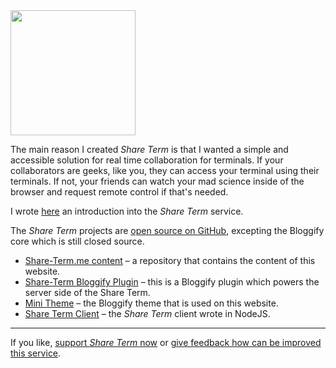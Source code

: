 <img src="http://i.imgur.com/DkZM3ub.png" width=200 class="pull-right img mrg-s">

The main reason I created *Share Term* is that I wanted a simple and accessible solution for real time collaboration for terminals. If your collaborators are geeks, like you, they can access your terminal using their terminals. If not, your friends can watch your mad science inside of the browser and request remote control if that's needed.

I wrote [here](http://share-term.me/blog/1-hello-world) an introduction into the *Share Term* service.

The *Share Term* projects are [open source on GitHub](https://github.com/Share-Term), excepting the Bloggify core which is still closed source.

 - [Share-Term.me content](https://github.com/Share-Term/share-term.me) – a repository that contains the content of this website.
 - [Share-Term Bloggify Plugin](https://github.com/Share-Term/server) – this is a Bloggify plugin which powers the server side of the Share Term.
 - [Mini Theme](https://github.com/Bloggify/mini-theme) – the Bloggify theme that is used on this website.
 - [Share Term Client](https://github.com/Share-Term/share-term) – the *Share Term* client wrote in NodeJS.

---

If you like, [support *Share Term* now](http://share-term.me/support) or [give feedback how can be improved this service](http://share-term.me/contact). <i class="fa fa-heart"></i>

